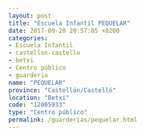```yaml
---
layout: post
title: "Escuela Infantil PEQUELAR"
date: 2017-09-20 20:57:05 +0200
categories:
- Escuela Infantil
- castellon-castello
- betxi
- Centro público
- guarderia
name: "PEQUELAR"
province: "Castellón/Castelló"
location: "Betxi"
code: "12005933"
type: "Centro público"
permalink: /guarderias/pequelar.html
---
```

